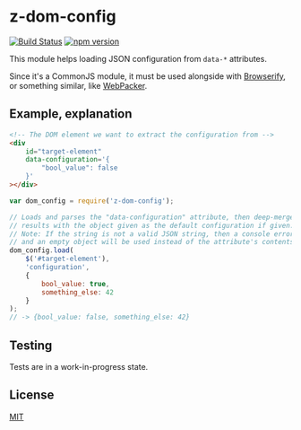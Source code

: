 # z-dom-config
[![Build Status](https://travis-ci.org/ZeeCoder/z-dom-config.svg?branch=master)](https://travis-ci.org/ZeeCoder/z-dom-config)
[![npm version](https://badge.fury.io/js/z-dom-config.svg)](http://badge.fury.io/js/z-dom-config)

This module helps loading JSON configuration from `data-*` attributes.

Since it's a CommonJS module, it must be used alongside with [Browserify](http://browserify.org/), or
something similar, like [WebPacker](http://webpack.github.io/).

## Example, explanation

```html
<!-- The DOM element we want to extract the configuration from -->
<div
    id="target-element"
    data-configuration='{
        "bool_value": false
    }'
></div>
```

```js
var dom_config = require('z-dom-config');

// Loads and parses the "data-configuration" attribute, then deep-merges the
// results with the object given as the default configuration if given.
// Note: If the string is not a valid JSON string, then a console error is shown
// and an empty object will be used instead of the attribute's contents.
dom_config.load(
    $('#target-element'),
    'configuration',
    {
        bool_value: true,
        something_else: 42
    }
);
// -> {bool_value: false, something_else: 42}
```

## Testing
Tests are in a work-in-progress state.

## License
[MIT](LICENSE)

